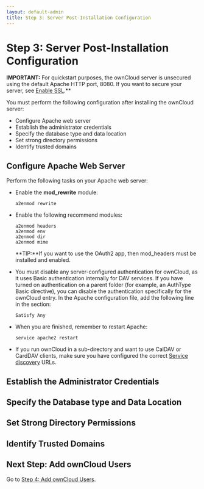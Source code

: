 ```yaml
---
layout: default-admin
title: Step 3: Server Post-Installation Configuration
---
```


# Step 3: Server Post-Installation Configuration
**IMPORTANT:** For quickstart purposes, the ownCloud server is unsecured using 
the default Apache HTTP port, 8080. If you want to secure your server, see 
[Enable SSL](https://doc.owncloud.org/server/administration_manual/installation/manual_installation.html#enable-ssl).**

You must perform the following configuration after installing the ownCloud server:
* Configure Apache web server
* Establish the administrator credentials
* Specify the database type and data location
* Set strong directory permissions
* Identify trusted domains

## Configure Apache Web Server
Perform the following tasks on your Apache web server:
* Enable the **mod_rewrite** module:
  ```
  a2enmod rewrite
  ```
* Enable the following recommend modules:
  ```
  a2enmod headers
  a2enmod env
  a2enmod dir
  a2enmod mime
  ```
  **TIP:**If you want to use the OAuth2 app, then mod_headers must be 
  installed and enabled.

* You must disable any server-configured authentication for ownCloud, 
  as it uses Basic authentication internally for DAV services. If 
  you have turned on authentication on a parent folder (for example, 
  an AuthType Basic directive), you can disable the authentication 
  specifically for the ownCloud entry. In the Apache configuration file, 
  add the following line in the <Directory> section:
  ```
  Satisfy Any
  ```
* When you are finished, remember to restart Apache:
  ```
  service apache2 restart
  ```
* If you run ownCloud in a sub-directory and want to use CalDAV or CardDAV 
  clients, make sure you have configured the correct [Service discovery](https://doc.owncloud.org/server/10.0/admin_manual/issues/general_troubleshooting.html#service-discovery-label) URLs.


## Establish the Administrator Credentials

## Specify the Database type and Data Location

## Set Strong Directory Permissions

## Identify Trusted Domains

## Next Step: Add ownCloud Users
Go to [Step 4: Add ownCloud Users](./qs_admins_addusers.html).
